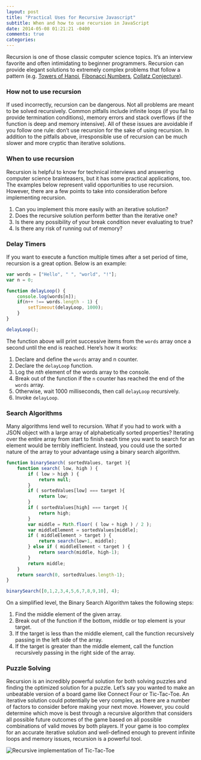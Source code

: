 ```yaml
---
layout: post
title: "Practical Uses for Recursive Javascript"
subtitle: When and how to use recursion in JavaScript
date: 2014-05-08 01:21:21 -0400
comments: true
categories: 
---
```


Recursion is one of those classic computer science topics. It’s an interview favorite and often intimidating to beginner programmers. Recursion can provide elegant solutions to extremely complex problems that follow a pattern (e.g. [Towers of Hanoi](http://en.wikipedia.org/wiki/Tower_of_Hanoi), [Fibonacci Numbers](http://en.wikipedia.org/wiki/Fibonacci_number), [Collatz Conjecture](http://en.wikipedia.org/wiki/Collatz_conjecture)).

### How not to use recursion

If used incorrectly, recursion can be dangerous. Not all problems are meant to be solved recursively. Common pitfalls include infinite loops (if you fail to provide termination conditions), memory errors and stack overflows (if the function is deep and memory intensive). All of these issues are avoidable if you follow one rule: don’t use recursion for the sake of using recursion. In addition to the pitfalls above, irresponsible use of recursion can be much slower and more cryptic than iterative solutions.
<!--more-->

### When to use recursion

Recursion is helpful to know for technical interviews and answering computer science brainteasers, but it has some practical applications, too. The examples below represent valid opportunities to use recursion. However, there are a few points to take into consideration before implementing recursion.

1. Can you implement this more easily with an iterative solution?
2. Does the recursive solution perform better than the iterative one?
3. Is there any possibility of your break condition never evaluating to true?
4. Is there any risk of running out of memory?

### Delay Timers

If you want to execute a function multiple times after a set period of time, recursion is a great option. Below is an example:

```javascript
var words = ["Hello", " ", "world", "!"];
var n = 0;

function delayLoop() {
    console.log(words[n]);
    if(n++ !== words.length - 1) {
        setTimeout(delayLoop, 1000);
    }
}

delayLoop();
```

The function above will print successive items from the `words` array once a second until the end is reached. Here’s how it works:

1. Declare and define the `words` array and n counter.
2. Declare the `delayLoop` function.
3. Log the *nth* element of the words array to the console.
4. Break out of the function if the `n` counter has reached the end of the `words` array.
5. Otherwise, wait 1000 milliseconds, then call `delayLoop` recursively.
6. Invoke `delayLoop`.

### Search Algorithms

Many algorithms lend well to recursion. What if you had to work with a JSON object with a large array of alphabetically sorted properties? Iterating over the entire array from start to finish each time you want to search for an element would be terribly inefficient. Instead, you could use the sorted nature of the array to your advantage using a binary search algorithm.

```javascript
function binarySearch( sortedValues, target ){
    function search( low, high ) {
        if ( low > high ) {
            return null;
        }
        if ( sortedValues[low] === target ){
            return low;
        }
        if ( sortedValues[high] === target ){
            return high;
        }
        var middle = Math.floor( ( low + high ) / 2 );
        var middleElement = sortedValues[middle];
        if ( middleElement > target ) {
            return search(low+1, middle);
        } else if ( middleElement < target ) {
            return search(middle, high-1);
        }
        return middle;
    }
    return search(0, sortedValues.length-1);
}

binarySearch([0,1,2,3,4,5,6,7,8,9,10], 4);
```

On a simplified level, the Binary Search Algorithm takes the following steps:

1. Find the middle element of the given array.
2. Break out of the function if the bottom, middle or top element is your target.
3. If the target is less than the middle element, call the function recursively passing in the left side of the array.
4. If the target is greater than the middle element, call the function recursively passing in the right side of the array.

### Puzzle Solving

Recursion is an incredibly powerful solution for both solving puzzles and finding the optimized solution for a puzzle. Let’s say you wanted to make an unbeatable version of a board game like Connect Four or Tic-Tac-Toe. An iterative solution could potentially be very complex, as there are a number of factors to consider before making your next move. However, you could determine which move is best through a recursive algorithm that considers all possible future outcomes of the game based on all possible combinations of valid moves by both players. If your game is too complex for an accurate iterative solution and well-defined enough to prevent infinite loops and memory issues, recursion is a powerful tool.


![Recursive implementation of Tic-Tac-Toe](https://d262ilb51hltx0.cloudfront.net/max/800/1*P1_G06fONqGAa8YuOpXWUQ.png)